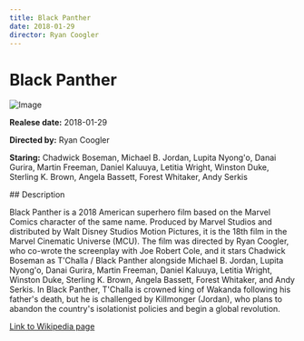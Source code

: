 ```yaml
---
title: Black Panther
date: 2018-01-29
director: Ryan Coogler
---
```


# Black Panther
![Image](https://images.bauerhosting.com/legacy/media/5e7c/dd02/b21d/f1e8/8ad4/e6cc/black-panther.jpg?auto=format&amp;w=1440&amp;q=80)

<p><strong>Realese date:</strong> 2018-01-29</p>
<p><strong>Directed by:</strong> Ryan Coogler</p>
<p><strong>Staring:</strong> Chadwick Boseman, Michael B. Jordan, Lupita Nyong'o, Danai Gurira, Martin Freeman, Daniel Kaluuya, Letitia Wright, Winston Duke, Sterling K. Brown, Angela Bassett, Forest Whitaker, Andy Serkis</p>
## Description
<p>Black Panther is a 2018 American superhero film based on the Marvel Comics character of the same name. Produced by Marvel Studios and distributed by Walt Disney Studios Motion Pictures, it is the 18th film in the Marvel Cinematic Universe (MCU). The film was directed by Ryan Coogler, who co-wrote the screenplay with Joe Robert Cole, and it stars Chadwick Boseman as T'Challa / Black Panther alongside Michael B. Jordan, Lupita Nyong'o, Danai Gurira, Martin Freeman, Daniel Kaluuya, Letitia Wright, Winston Duke, Sterling K. Brown, Angela Bassett, Forest Whitaker, and Andy Serkis. In Black Panther, T'Challa is crowned king of Wakanda following his father's death, but he is challenged by Killmonger (Jordan), who plans to abandon the country's isolationist policies and begin a global revolution.</p>

<a href="https://en.wikipedia.org/wiki/Black_Panther_(film)">Link to Wikipedia page</a>

